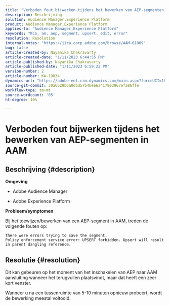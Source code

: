 ```yaml
---
title: "Verboden fout bijwerken tijdens het bewerken van AEP-segmenten in AAM"
description: Beschrijving
solution: Audience Manager,Experience Platform
product: Audience Manager,Experience Platform
applies-to: "Audience Manager,Experience Platform"
keywords: "KCS, am, aep, segment, upsert, edit, error"
resolution: Resolution
internal-notes: "https://jira.corp.adobe.com/browse/AAM-61009"
bug: false
article-created-by: Nayanika Chakravarty
article-created-date: "1/11/2023 6:44:55 PM"
article-published-by: Nayanika Chakravarty
article-published-date: "1/11/2023 6:59:22 PM"
version-number: 2
article-number: KA-19834
dynamics-url: "https://adobe-ent.crm.dynamics.com/main.aspx?forceUCI=1&pagetype=entityrecord&etn=knowledgearticle&id=de13e505-e091-ed11-aad1-6045bd006e5a"
source-git-commit: 30a6620b6a0dbd57b4be66a417903967efa86ffe
workflow-type: tm+mt
source-wordcount: '85'
ht-degree: 10%

---
```


# Verboden fout bijwerken tijdens het bewerken van AEP-segmenten in AAM

## Beschrijving {#description}


<b>Omgeving</b>

- Adobe Audience Manager

- Adobe Experience Platform

<b>Probleem/symptomen</b>

Bij het toewijzen/bewerken van een AEP-segment in AAM, treden de volgende fouten op:


```
There were errors trying to save the segment.
Policy enforcement service error: UPSERT forbidden. Upsert will result in parent dangling reference.
```



## Resolutie {#resolution}


Dit kan gebeuren op het moment van het inschakelen van AEP naar AAM aansluiting wanneer het terugvullen plaatsvindt, maar dat heeft een zeer kort venster.

Wanneer u na een tussenruimte van 5-10 minuten opnieuw probeert, wordt de bewerking meestal voltooid.
